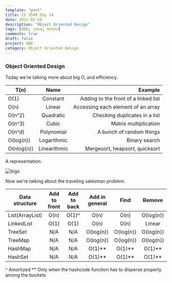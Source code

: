 ```yaml
---
template: "post"
title: CS 3500 Day 14
date: 2017-02-24
description: "Object Oriented Design"
tags: [OOD, java, notes]
comments: true
draft: false
project: OOD
category: Object Oriented Design
---
```


### Object Oriented Design

Today we're talking more about big O, and efficiency. 

| T(n)			| 	Name 		| 				Example					|
| ------------- |:-------------:| -------------------------------------:|
| O(1)			| Constant		| Adding to the front of a linked list	|
| O(n)			| Linear		| Accessing each element of an array	|
| O(n^2)		| Quadratic		| Checking duplicates in a list			|
| O(n^3)		| Cubic			| Matrix multiplication					|
| O(n^d)		| Polynomial	| A bunch of random things				|
| O(log(n))		| Logarithmic	| Binary search							|
| O(nlog(n))	| Linearithmic	| Mergesort, heapsort, quicksort		|


A representation:

![bigo](https://apelbaum.files.wordpress.com/2011/10/yaacovapelbaumbigoplot.jpg)

Now we're talking about the traveling salesman problem. 


| Data structure			| Add to front 	| Add to back 	| Add in general| 		Find 	| 		Remove 	|
| ------------------------- |:-------------:|:-------------:|:-------------:|:-------------:|:-------------:|
| List(ArrayList)			| O(n)			| O(1)^ 		| O(n)			| O(n)|O(log(n))| O(n)			|
| LinkedList				| O(1)			| O(1)			| O(n)			| O(n)			| Linear		|
| TreeSet					| N/A			| N/A			| O(log(n))		| O(log(n))		| O(log(n))		|
| TreeMap					| N/A			| N/A			| O(log(n))		| O(log(n))		| O(log(n))		|
| HashMap		 			| N/A			| N/A			| O(1)**		| O(1)**		| O(1)**		|
| HashSet		 			| N/A			| N/A			| O(1)**		| O(1)**		| O(1)**		|	

^ Amortized
** Only when the hashcode function has to disperse properly among the buckets